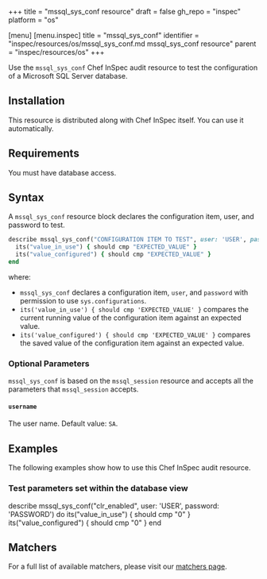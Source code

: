 +++
title = "mssql_sys_conf resource"
draft = false
gh_repo = "inspec"
platform = "os"

[menu]
  [menu.inspec]
    title = "mssql_sys_conf"
    identifier = "inspec/resources/os/mssql_sys_conf.md mssql_sys_conf resource"
    parent = "inspec/resources/os"
+++

Use the `mssql_sys_conf` Chef InSpec audit resource to test the configuration of a Microsoft SQL Server database.

## Installation

This resource is distributed along with Chef InSpec itself. You can use it automatically.

## Requirements

You must have database access.

## Syntax

A `mssql_sys_conf` resource block declares the configuration item, user, and password to test.

```ruby
describe mssql_sys_conf("CONFIGURATION ITEM TO TEST", user: 'USER', password: 'PASSWORD') do
  its("value_in_use") { should cmp "EXPECTED_VALUE" }
  its("value_configured") { should cmp "EXPECTED_VALUE" }
end
```

where:

- `mssql_sys_conf` declares a configuration item, `user`, and `password` with permission to use `sys.configurations`.
- `its('value_in_use') { should cmp 'EXPECTED_VALUE' }` compares the current running value of the configuration item against an expected value.
- `its('value_configured') { should cmp 'EXPECTED_VALUE' }` compares the saved value of the configuration item against an expected value.

### Optional Parameters

`mssql_sys_conf` is based on the `mssql_session` resource and accepts all the parameters that `mssql_session` accepts.

#### `username`

The user name. Default value: `SA`.

## Examples

The following examples show how to use this Chef InSpec audit resource.

### Test parameters set within the database view

describe mssql_sys_conf("clr_enabled", user: 'USER', password: 'PASSWORD') do
  its("value_in_use") { should cmp "0" }
  its("value_configured") { should cmp "0" }
end

## Matchers

For a full list of available matchers, please visit our [matchers page](/inspec/matchers/).
